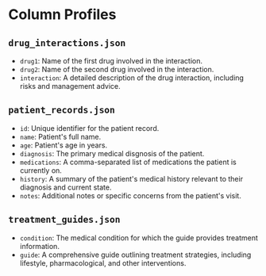 # Column Profiles
## `drug_interactions.json`
- `drug1`: Name of the first drug involved in the interaction.
- `drug2`: Name of the second drug involved in the interaction.
- `interaction`: A detailed description of the drug interaction, including risks and management advice.

## `patient_records.json`
- `id`: Unique identifier for the patient record.
- `name`: Patient's full name.
- `age`: Patient's age in years.
- `diagnosis`: The primary medical disgnosis of the patient.
- `medications`: A comma-separated list of medications the patient is currently on.
- `history`: A summary of the patient's medical history relevant to their diagnosis and current state.
- `notes`: Additional notes or specific concerns from the patient's visit.

## `treatment_guides.json`
- `condition`: The medical condition for which the guide provides treatment information.
- `guide`: A comprehensive guide outlining treatment strategies, including lifestyle, pharmacological, and other interventions.
